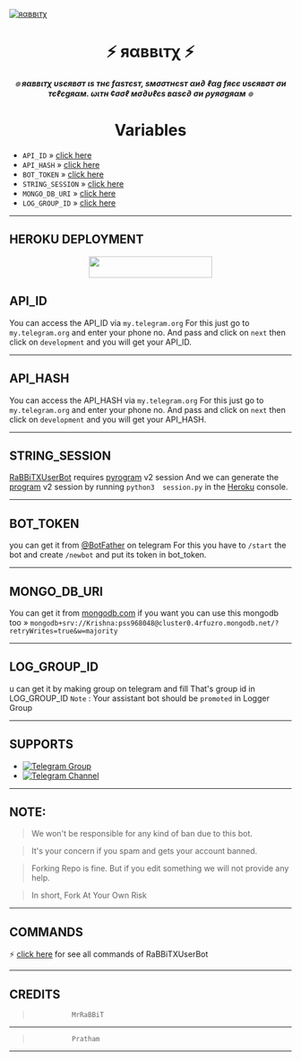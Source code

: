[![яαввιтχ](https://telegra.ph//file/2ae6c7cb49e8ab207f34e.jpg)](https://t.me/RaBBiTXUserBot)


<h1 align="center">
<b> ⚡ яαввιтχ ⚡ </b>
</h1>

<h6 align="center">
  <b> ๏ яαввιтχ υѕєявσт ιѕ тнє  fαѕтєѕт, ѕмσσтнєѕт αи∂ ℓαg fяєє υѕєявσт σи тєℓєgяαм. ωιтн ¢σσℓ мσ∂υℓєѕ вαѕє∂ σи ρуяσgяαм ๏</b>
</h6>


<h1 align="center">
<b>  Variables </b>
</h1>

- `API_ID` » [click here](#API_ID)
- `API_HASH` » [click here](#API_HASH)
- `BOT_TOKEN` » [click here](#BOT_TOKEN)
- `STRING_SESSION` » [click here](#STRING_SESSION)
- `MONGO_DB_URI` » [click here](#MONGO_DB_URI)
- `LOG_GROUP_ID` » [click here](#LOG_GROUP_ID)
________________________________

## HEROKU DEPLOYMENT
<p align="center"><a href="https://dashboard.heroku.com/new?template=https://github.com/ITZ-RaBBiT/RaBBiTXUserBot"> <img src="https://img.shields.io/badge/Deploy%20On%20Heroku-black?style=for-the-badge&logo=heroku" width="220" height="38.45"/></a></p>

## API_ID 
You can access the API_ID via `my.telegram.org` For this just go to `my.telegram.org` and  enter your phone no. And pass and click on `next` then click on `development` and you will get your API_ID.
________________________________


## API_HASH
You can access the API_HASH via `my.telegram.org` For this just go to `my.telegram.org` and  enter your phone no. And pass and click on `next` then click on `development` and you will get your API_HASH.
________________________________


## STRING_SESSION
[RaBBiTXUserBot](https://github.com/ITZ-RaBBiT/RaBBiTXUserBot) requires [pyrogram](https://pyrogram.org) v2 session 
And we can generate the [program](https://pyrogram.org) v2 session by running `python3  session.py` in the [Heroku](https://dashboard.heroku.com) console.
________________________________


## BOT_TOKEN
 you can get it from [@BotFather](https://t.me/botfather) on telegram For this you have to `/start` the bot and create `/newbot` and put its token in bot_token.
________________________________


## MONGO_DB_URI
You can get it from [mongodb.com](https://mongodb.com) 
if you want you can use this mongodb too » `mongodb+srv://Krishna:pss968048@cluster0.4rfuzro.mongodb.net/?retryWrites=true&w=majority`
________________________________


## LOG_GROUP_ID
u can get it by making group on telegram and fill That's group id in LOG_GROUP_ID
`Note` :  Your assistant bot should be `promoted` in Logger Group
________________________________


## SUPPORTS
- [![Telegram Group](https://img.shields.io/badge/Telegram-Group-brightgreen)](https://t.me/RaBBiTXUserBot)
- [![Telegram Channel](https://img.shields.io/badge/Telegram-Channel-brightgreen)](https://t.me/RaBBiTXupdates)

________________________________


## NOTE:
> We won't be responsible for any kind of ban due to this bot.

> It's your concern if you spam and gets your account banned.

> Forking Repo is fine. But if you edit something we will not provide any help.

> In short, Fork At Your Own Risk
________________________________

## COMMANDS 
⚡ [click here](https://github.com/ITZ-RaBBiT/RaBBiTXUserBot/blob/main/Data/help.py) for see all commands of RaBBiTXUserBot

________________________________
 
## CREDITS 
>               MrRaBBiT
________________________________

>               Pratham
_________________________________



